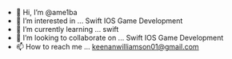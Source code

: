 - 👋 Hi, I’m @ame1ba
- 👀 I’m interested in ... Swift IOS Game Development
- 🌱 I’m currently learning ... swift
- 💞️ I’m looking to collaborate on ... Swift IOS Game Development
- 📫 How to reach me ... keenanwilliamson01@gmail.com

<!---
ame1ba/ame1ba is a ✨ special ✨ repository because its `README.md` (this file) appears on your GitHub profile.
You can click the Preview link to take a look at your changes.
--->
